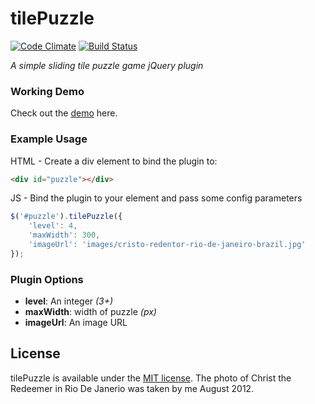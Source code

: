 # tilePuzzle

[![Code Climate](https://codeclimate.com/github/matthewfedak/tilePuzzle/badges/gpa.svg)](https://codeclimate.com/github/matthewfedak/tilePuzzle) [![Build Status](https://travis-ci.org/matthewfedak/tilePuzzle.svg?branch=master)](https://travis-ci.org/matthewfedak/tilePuzzle)

*A simple sliding tile puzzle game jQuery plugin*

### Working Demo
Check out the [demo](http://matthewfedak.co.uk/tilePuzzle) here.

### Example Usage
HTML - Create a div element to bind the plugin to:
```html
<div id="puzzle"></div>
```
JS - Bind the plugin to your element and pass some config parameters
```javascript
$('#puzzle').tilePuzzle({
    'level': 4,
    'maxWidth': 300,
    'imageUrl': 'images/cristo-redentor-rio-de-janeiro-brazil.jpg'
});
```

### Plugin Options
- **level**: An integer *(3+)*
- **maxWidth**: width of puzzle *(px)*
- **imageUrl**: An image URL

## License

tilePuzzle is available under the [MIT license](http://opensource.org/licenses/MIT).
The photo of Christ the Redeemer in Rio De Janerio was taken by me August 2012.

